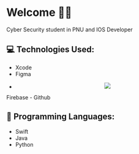 # Welcome 👋🏻
Cyber Security student in PNU and IOS Developer

## 💻 Technologies Used:
- Xcode
- Figma
- <p align="center">
  <a href="[https://skillicons.dev](https://firebase.google.com)">
    <img src="[https://skillicons.dev/icons?i=git,kubernetes,docker,c,vim](https://github.com/tandpfun/skill-icons/blob/main/icons/Firebase-Dark.svg)" />
  </a>
</p> Firebase 
- Github

## 🚀 Programming Languages:
- Swift
- Java
- Python




